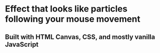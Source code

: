 # Effect that looks like particles following your mouse movement

## Built with HTML Canvas, CSS, and mostly vanilla JavaScript

<!-- <img src="https://github.com/RobbieProkop/particles-effect/blob/master/screen.png" /> -->
